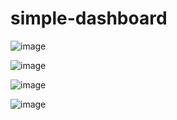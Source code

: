 # simple-dashboard

![image](https://github.com/skti-dev/vuetify/assets/38216218/de121ebe-fbb6-4876-883e-93d0c1ad6732)

![image](https://github.com/skti-dev/vuetify/assets/38216218/bcd7d25b-f6e6-40b0-862a-80944eaeada8)

![image](https://github.com/skti-dev/vuetify/assets/38216218/7853d9fd-1f83-403f-89e7-25c10be4bfaf)

![image](https://github.com/skti-dev/vuetify/assets/38216218/22d2a38e-5387-43c2-aa5d-a9e849244987)
